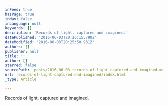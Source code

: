 ```yaml
---
inFeed: true
hasPage: true
inNav: false
inLanguage: null
keywords: []
description: 'Records of light, captured and imagined.'
datePublished: '2016-06-03T20:26:15.790Z'
dateModified: '2016-06-03T20:25:50.931Z'
authors: []
publisher: null
title: ''
author: []
starred: false
sourcePath: _posts/2016-06-03-records-of-light-captured-and-imagined.md
url: records-of-light-captured-and-imagined/index.html
_type: Article

---
```

Records of light, captured and imagined.